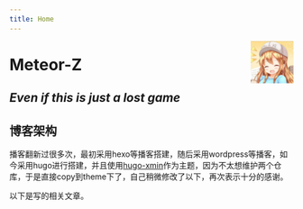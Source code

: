 ```yaml
---
title: Home
---
```



<a href="https://github.com/Meteor-Z">
    <img src="images/profile-photo.jpg" style="max-width:15%;min-width:40px;float:right;" alt="Github repo"/>
</a>

# Meteor-Z

## _Even if this is just a lost game_

## 博客架构

播客翻新过很多次，最初采用hexo等播客搭建，随后采用wordpress等播客，如今采用hugo进行搭建，并且使用[hugo-xmin](https://github.com/yihui/hugo-xmin)作为主题，因为不太想维护两个仓库，于是直接copy到theme下了，自己稍微修改了以下，再次表示十分的感谢。

以下是写的相关文章。
